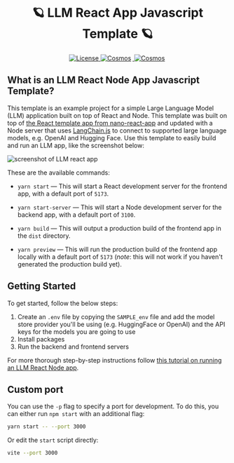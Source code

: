 <h1 align='center' >
🪐 LLM React App Javascript Template 🪐
</h1>
<p align='center'>
    <a href='https://github.com/golivecosmos/pluto/blob/main/LICENSE'>
        <img src='https://img.shields.io/github/license/golivecosmos/llm-react-node-app-template?style=plastic' alt='License' />
    </a>
    <a href='https://github.com/golivecosmos/llm-react-node-app-template'>
        <img src='https://img.shields.io/github/commit-activity/w/golivecosmos/llm-react-node-app-template?style=plastic' alt='Cosmos'              style='margin-right:3px' />
    </a>
     <a href='https://twitter.com/golivecosmos'>
       <img src='https://img.shields.io/twitter/follow/golivecosmos' alt='Cosmos' style='margin-right:3px' />
     </a>
</p>

## What is an LLM React Node App Javascript Template?

This template is an example project for a simple Large Language Model (LLM) application built on top of React and Node. This template was built on top of [the React template app from nano-react-app](https://github.com/nano-react-app/template-js) and updated with a Node server that uses [LangChain.js](https://github.com/hwchase17/langchainjs) to connect to supported large language models, e.g. OpenAI and Hugging Face. Use this template to easily build and run an LLM app, like the screenshot below:

![screenshot of LLM react app](./examples/llm-react-app.webp)

These are the available commands:

- `yarn start` — This will start a React development server for the frontend app, with a default port of `5173`.
- `yarn start-server` — This will start a Node development server for the backend app, with a default port of `3100`.

- `yarn build` — This will output a production build of the frontend app in the `dist` directory.
- `yarn preview` — This will run the production build of the frontend app locally with a default port of `5173` (_note_: this will not work if you haven't generated the production build yet).

## Getting Started

To get started, follow the below steps:

1. Create an `.env` file by copying the `SAMPLE_env` file and add the model store provider you'll be using (e.g. HuggingFace or OpenAI) and the API keys for the models you are going to use
1. Install packages
1. Run the backend and frontend servers

For more thorough step-by-step instructions follow [this tutorial on running an LLM React Node app](https://blog.golivecosmos.com/build-an-llm-app-with-node-react-and-langchain-js/).

## Custom port

You can use the `-p` flag to specify a port for development. To do this, you can either run `npm start` with an additional flag:

```bash
yarn start -- --port 3000
```

Or edit the `start` script directly:

```bash
vite --port 3000
```
